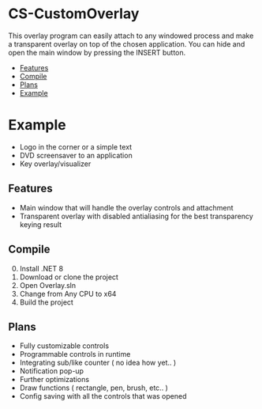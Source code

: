 # CS-CustomOverlay
 
This overlay program can easily attach to any windowed process and make a transparent overlay on top of the chosen application. You can hide and open the main window by pressing the INSERT button.

- [Features](#features)
- [Compile](#compile)
- [Plans](#plans)
- [Example](#example)

# Example
- Logo in the corner or a simple text
- DVD screensaver to an application
- Key overlay/visualizer

## Features
- Main window that will handle the overlay controls and attachment
- Transparent overlay with disabled antialiasing for the best transparency keying result

## Compile
0. Install .NET 8
1. Download or clone the project
2. Open Overlay.sln
3. Change from Any CPU to x64
4. Build the project

## Plans
- Fully customizable controls
- Programmable controls in runtime
- Integrating sub/like counter ( no idea how yet.. )
- Notification pop-up
- Further optimizations
- Draw functions ( rectangle, pen, brush, etc.. )
- Config saving with all the controls that was opened
